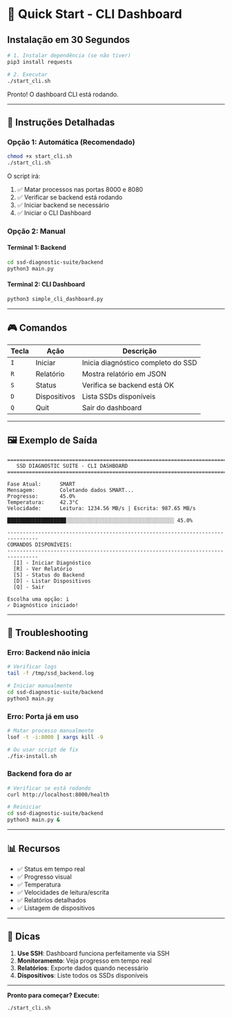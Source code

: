 # 🚀 Quick Start - CLI Dashboard

## Instalação em 30 Segundos

```bash
# 1. Instalar dependência (se não tiver)
pip3 install requests

# 2. Executar
./start_cli.sh
```

Pronto! O dashboard CLI está rodando.

---

## 📝 Instruções Detalhadas

### Opção 1: Automática (Recomendado)

```bash
chmod +x start_cli.sh
./start_cli.sh
```

O script irá:
1. ✅ Matar processos nas portas 8000 e 8080
2. ✅ Verificar se backend está rodando
3. ✅ Iniciar backend se necessário
4. ✅ Iniciar o CLI Dashboard

### Opção 2: Manual

#### Terminal 1: Backend
```bash
cd ssd-diagnostic-suite/backend
python3 main.py
```

#### Terminal 2: CLI Dashboard
```bash
python3 simple_cli_dashboard.py
```

---

## 🎮 Comandos

| Tecla | Ação | Descrição |
|-------|------|-----------|
| `I` | Iniciar | Inicia diagnóstico completo do SSD |
| `R` | Relatório | Mostra relatório em JSON |
| `S` | Status | Verifica se backend está OK |
| `D` | Dispositivos | Lista SSDs disponíveis |
| `Q` | Quit | Sair do dashboard |

---

## 🖼️ Exemplo de Saída

```
================================================================================
   SSD DIAGNOSTIC SUITE - CLI DASHBOARD
================================================================================

Fase Atual:      SMART
Mensagem:        Coletando dados SMART...
Progresso:       45.0%
Temperatura:     42.3°C
Velocidade:      Leitura: 1234.56 MB/s | Escrita: 987.65 MB/s

███████████████████░░░░░░░░░░░░░░░░░░░░░░░░░░░░░░░░░░░ 45.0%

--------------------------------------------------------------------------------
COMANDOS DISPONÍVEIS:
--------------------------------------------------------------------------------
  [I] - Iniciar Diagnóstico
  [R] - Ver Relatório
  [S] - Status do Backend
  [D] - Listar Dispositivos
  [Q] - Sair

Escolha uma opção: i
✓ Diagnóstico iniciado!
```

---

## 🔧 Troubleshooting

### Erro: Backend não inicia

```bash
# Verificar logs
tail -f /tmp/ssd_backend.log

# Iniciar manualmente
cd ssd-diagnostic-suite/backend
python3 main.py
```

### Erro: Porta já em uso

```bash
# Matar processo manualmente
lsof -t -i:8000 | xargs kill -9

# Ou usar script de fix
./fix-install.sh
```

### Backend fora do ar

```bash
# Verificar se está rodando
curl http://localhost:8000/health

# Reiniciar
cd ssd-diagnostic-suite/backend
python3 main.py &
```

---

## 📊 Recursos

- ✅ Status em tempo real
- ✅ Progresso visual
- ✅ Temperatura
- ✅ Velocidades de leitura/escrita  
- ✅ Relatórios detalhados
- ✅ Listagem de dispositivos

---

## 🎯 Dicas

1. **Use SSH**: Dashboard funciona perfeitamente via SSH
2. **Monitoramento**: Veja progresso em tempo real
3. **Relatórios**: Exporte dados quando necessário
4. **Dispositivos**: Liste todos os SSDs disponíveis

---

**Pronto para começar? Execute:**
```bash
./start_cli.sh
```

